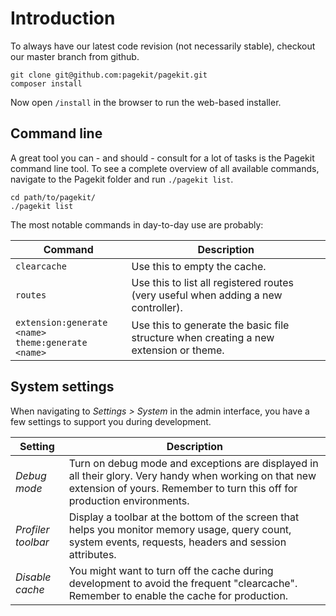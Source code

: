 # Introduction

To always have our latest code revision (not necessarily stable), checkout our master branch from github.

```
git clone git@github.com:pagekit/pagekit.git
composer install
```

Now open `/install` in the browser to run the web-based installer.

## Command line

A great tool you can - and should - consult for a lot of tasks is the Pagekit command line tool. To see a complete overview of all available commands, navigate to the Pagekit folder and run `./pagekit list`.

```
cd path/to/pagekit/
./pagekit list
```

The most notable commands in day-to-day use are probably:

| Command    | Description |
|------------------|-------------|
| `clearcache`     | Use this to empty the cache.  |
| `routes`         | Use this to list all registered routes (very useful when adding a new controller).  |
| `extension:generate <name>` <br> `theme:generate <name>`| Use this to generate the basic file structure when creating a new extension or theme.  |

## System settings

When navigating to *Settings > System* in the admin interface, you have a few settings to support you during development.

| Setting               | Description |
|-----------------------|-------------|
| *Debug mode*        | Turn on debug mode and exceptions are displayed in all their glory. Very handy when working on that new extension of yours. Remember to turn this off for production environments.  |
| *Profiler toolbar*  | Display a toolbar at the bottom of the screen that helps you monitor memory usage, query count, system events, requests, headers and session attributes.  |
| *Disable cache*     | You might want to turn off the cache during development to avoid the frequent "clearcache". Remember to enable the cache for production.  |
